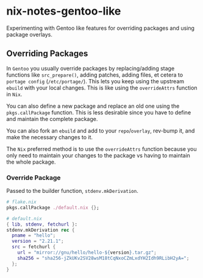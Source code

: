 # nix-notes-gentoo-like

Experimenting with Gentoo like features for overriding packages and using
package overlays.

## Overriding Packages

In `Gentoo` you usually override packages by replacing/adding stage functions
like `src_prepare()`, adding patches, adding files, et cetera to
`portage config` (`/etc/portage/`). This lets you keep using the upstream
`ebuild` with your local changes. This is like using the `overrideAttrs`
function in `Nix`.

You can also define a new package and replace an old one using the
`pkgs.callPackage` function. This is less desirable since you have to define and
maintain the complete package.

You can also fork an `ebuild` and add to your `repo`/`overlay`, rev-bump it, and
make the necessary changes to it.

The `Nix` preferred method is to use the `overrideAttrs` function because you
only need to maintain your changes to the package vs having to maintain the
whole package.

### Override Package

Passed to the builder function, `stdenv.mkDerivation`.

```nix
# flake.nix
pkgs.callPackage ./default.nix {};

# default.nix
{ lib, stdenv, fetchurl }:
stdenv.mkDerivation rec {
  pname = "hello";
  version = "2.21.1";
  src = fetchurl {
    url = "mirror://gnu/hello/hello-${version}.tar.gz";
    sha256 = "sha256-jZkUKv2SV28wsM18tCqNxoCZmLxdYH2Idh9RLibH2yA=";
  };
}
```
